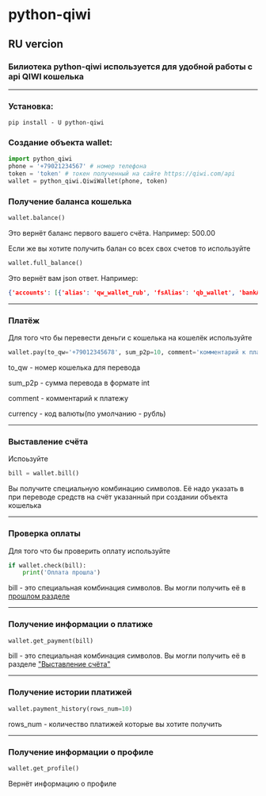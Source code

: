# python-qiwi
## **RU** vercion
### Билиотека python-qiwi используется для удобной работы с api QIWI кошелька
____

### Установка:
```pip install - U python-qiwi```

### Создание объекта wallet:
```python
import python_qiwi
phone = '+79021234567' # номер телефона
token = 'token' # токен полученный на сайте https://qiwi.com/api
wallet = python_qiwi.QiwiWаllet(phone, token)
```
### Получение баланса кошелька

```python
wallet.balance()
```
Это вернёт баланс первого вашего счёта. Например: 500.00


Если же вы хотите получить балан со всех свох счетов то используйте
```python
wallet.full_balance()
```
Это вернёт вам json ответ. Например:
```json
{'accounts': [{'alias': 'qw_wallet_rub', 'fsAlias': 'qb_wallet', 'bankAlias': 'QIWI', 'title': 'Qiwi Account', 'type': {'id': 'WALLET', 'title': 'QIWI Wallet'}, 'hasBalance': True, 'balance': {'amount': 500.00, 'currency': 643}, 'currency': 643, 'defaultAccount': True}]}
```
____

### Платёж
Для того что бы перевести деньги с кошелька на кошелёк используйте
```python
wallet.pay(to_qw='+79012345678', sum_p2p=10, comment='комментарий к платежу', currency=643)
```
to_qw - номер кошелька для перевода

sum_p2p -  сумма перевода в формате int

comment - комментарий к платежу

currency - код валюты(по умолчанию - рубль)
___
### Выставление счёта
Испоьзуйте
```python
bill = wallet.bill()
```
Вы получите специальную комбинацию символов. Её надо указать в при переводе средств на счёт указанный при создании объекта кошелька
____
### Проверка оплаты
Для того что бы проверить оплату используйте
```python
if wallet.check(bill):
    print('Оплата прошла')
```
bill - это специальная комбинация символов. Вы могли получить её в [прошлом разделе](###Выставление-счёта)
___
### Получение информации о платиже
```python
wallet.get_payment(bill)
```
bill - это специальная комбинация символов. Вы могли получить её в разделе ["Выставление счёта"](###Выставление-счёта)
____
### Получение истории платижей
```python
wallet.payment_history(rows_num=10)
```
rows_num - количество платижей которые вы хотите получить
____
### Получение информации о профиле
```python
wallet.get_profile()
```
Вернёт информацию о профиле
